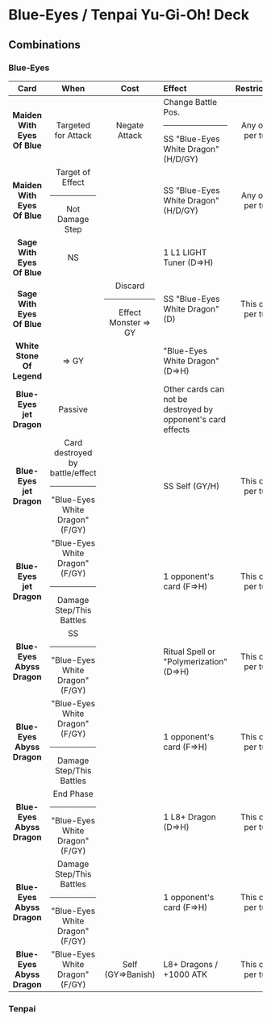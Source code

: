 # Blue-Eyes / Tenpai Yu-Gi-Oh! Deck
## Combinations
### Blue-Eyes
Card|When|Cost|Effect|Restrictions
:--:|:-:|:-:|:--|:-:
**Maiden With Eyes Of Blue**|Targeted for Attack|Negate Attack|Change Battle Pos.<hr/>SS "Blue-Eyes White Dragon" (H/D/GY)|Any once per turn
**Maiden With Eyes Of Blue**|Target of Effect<hr/>Not Damage Step||SS "Blue-Eyes White Dragon" (H/D/GY)|Any once per turn
**Sage With Eyes Of Blue**|NS||1 L1 LIGHT Tuner (D⇒H)
**Sage With Eyes Of Blue**||Discard<hr/>Effect Monster ⇒ GY|SS "Blue-Eyes White Dragon" (D)|This once per turn
**White Stone Of Legend**|⇒ GY||"Blue-Eyes White Dragon" (D⇒H)
**Blue-Eyes jet Dragon**|Passive||Other cards can not be destroyed by opponent's card effects
**Blue-Eyes jet Dragon**|Card destroyed by battle/effect<hr/>"Blue-Eyes White Dragon" (F/GY)||SS Self (GY/H)|This once per turn
**Blue-Eyes jet Dragon**|"Blue-Eyes White Dragon" (F/GY)<hr/>Damage Step/This Battles||1 opponent's card (F⇒H)|This once per turn
**Blue-Eyes Abyss Dragon**|SS<hr/>"Blue-Eyes White Dragon" (F/GY)||Ritual Spell or "Polymerization" (D⇒H)|This once per turn
**Blue-Eyes Abyss Dragon**|"Blue-Eyes White Dragon" (F/GY)<hr/>Damage Step/This Battles||1 opponent's card (F⇒H)|This once per turn
**Blue-Eyes Abyss Dragon**|End Phase<hr/>"Blue-Eyes White Dragon" (F/GY)||1 L8+ Dragon (D⇒H)|This once per turn
**Blue-Eyes Abyss Dragon**|Damage Step/This Battles<hr/>"Blue-Eyes White Dragon" (F/GY)||1 opponent's card (F⇒H)|This once per turn
**Blue-Eyes Abyss Dragon**|"Blue-Eyes White Dragon" (F/GY)|Self (GY⇒Banish)|L8+ Dragons / +1000 ATK|This once per turn

### Tenpai
